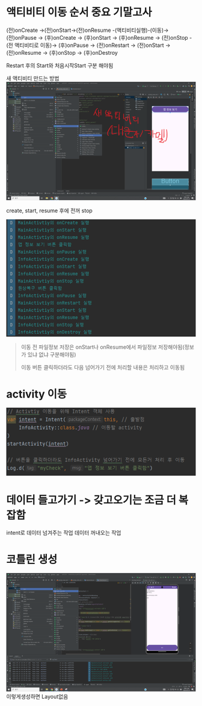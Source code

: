 # 액티비티 이동 순서 중요 기말고사
(전)onCreate ->(전)onStart->(전)onResume -(액티비티실행)-(이동)->(전)onPause -> (후)onCreate -> (후)onStart -> (후)onResume -> (전)onStop -(전 액티비티로 이동)-> (후)onPause -> (전)onRestart -> (전)onStart -> (전)onResume -> (후)onStop -> (후)onDestroy

Restart 후의 Start와 처음시작Start 구분 해야됨

새 액티비티 만드는 방법
![새 액티비티 만들기](https://github.com/moolgutree/mobileproject/blob/main/1%ED%95%99%EA%B8%B0/%EA%B8%B0%EB%A7%90/4/01/%EC%82%AC%EC%A7%84%ED%8C%8C%EC%9D%BC/%EC%8A%A4%ED%81%AC%EB%A6%B0%EC%83%B7(1).png)

create, start, resume 후에 전꺼 stop

![Activity 이동순서](https://github.com/moolgutree/mobileproject/blob/main/1%ED%95%99%EA%B8%B0/%EA%B8%B0%EB%A7%90/4/01/%EC%82%AC%EC%A7%84%ED%8C%8C%EC%9D%BC/%EC%88%9C%EC%84%9C.PNG)

> 이동 전 파일정보 저장은 onStart나 onResume에서 파일정보 저장해야됨(정보가 있냐 없냐 구분해야됨)
> 
> 이동 버튼 클릭하더라도 다음 넘어가기 전에 처리할 내용은 처리하고 이동됨

# activity 이동
![Activity 이동](https://github.com/moolgutree/mobileproject/blob/main/1%ED%95%99%EA%B8%B0/%EA%B8%B0%EB%A7%90/4/01/%EC%82%AC%EC%A7%84%ED%8C%8C%EC%9D%BC/activity%20%EC%9D%B4%EB%8F%99.PNG)

# 데이터 들고가기 -> 갖고오기는 조금 더 복잡함
intent로 데이터 넘겨주는 작업
데이터 꺼내오는 작업

# 코틀린 생성
![이렇게생성하면 Layout없음](https://github.com/moolgutree/mobileproject/blob/main/1%ED%95%99%EA%B8%B0/%EA%B8%B0%EB%A7%90/4/01/%EC%82%AC%EC%A7%84%ED%8C%8C%EC%9D%BC/Layout%EC%97%86%EC%9D%8C.png)
이렇게생성하면 Layout없음
